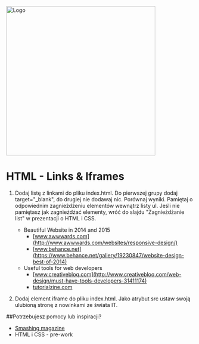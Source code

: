 <img alt="Logo" src="http://coderslab.pl/svg/logo-coderslab.svg" width="400">

# HTML - Links & Iframes

1. Dodaj listę z linkami do pliku index.html. Do pierwszej grupy dodaj target="_blank", do drugiej nie dodawaj nic. Porównaj wyniki.
Pamiętaj o odpowiednim zagnieżdżeniu elementów wewnątrz listy ul.  Jeśli nie pamiętasz jak zagnieżdżać elementy, wróć do slajdu "Zagnieżdżanie list" w prezentacji o HTML i CSS.

    * Beautiful Website in 2014 and 2015
        * [www.awwwards.com](http://www.awwwards.com/websites/responsive-design/)
        * [www.behance.net](https://www.behance.net/gallery/19230847/website-design-best-of-2014)
    * Useful tools for web developers
        * [www.creativebloq.com](http://www.creativebloq.com/web-design/must-have-tools-developers-31411174)
        * [tutorialzine.com](http://tutorialzine.com/2014/09/50-awesome-tools-and-resources-for-web-developers/)

2. Dodaj element iframe do pliku index.html. Jako atrybut src ustaw swoją ulubioną stronę z nowinkami ze świata IT.

##Potrzebujesz pomocy lub inspiracji?
* [Smashing magazine](https://www.smashingmagazine.com/)
* HTML i CSS - pre-work
